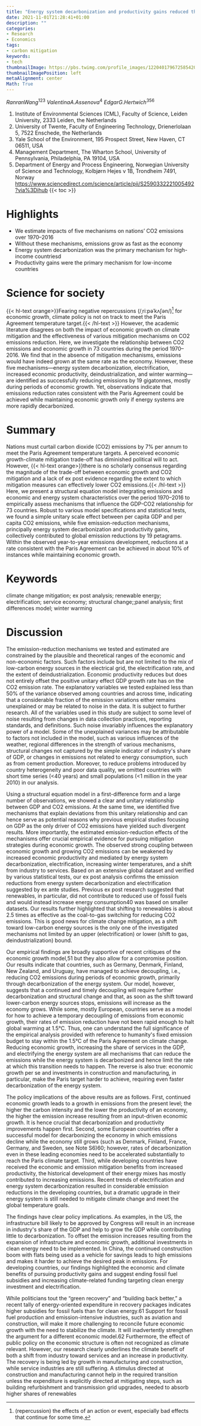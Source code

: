 ```yaml
---
title: "Energy system decarbonization and productivity gains reduced the coupling of CO2 emissions and economic growth in 73 countries between 1970 and 2016"
date: 2021-11-01T21:28:41+01:00
description: ""
categories:
- Research
- Economics
tags:
- carbon mitigation
keywords:
- tech
thumbnailImage: https://pbs.twimg.com/profile_images/1220401796725854208/-cuJ-hzz_400x400.jpg
thumbnailImagePosition: left
metaAlignment: center
Math: True
---
```


<!--more-->
$Ranran Wang^{123}$ $Valentina A.Assenova^4$ $Edgar G.Hertwich^{356}$
1. Institute of Environmental Sciences (CML), Faculty of Science, Leiden University, 2333 Leiden, the Netherlands
2. University of Twente, Faculty of Engineering Technology, Drienerlolaan 5, 7522 Enschede, the Netherlands
3. Yale School of the Environment, 195 Prospect Street, New Haven, CT 06511, USA
4. Management Department, The Wharton School, University of Pennsylvania, Philadelphia, PA 19104, USA
5. Department of Energy and Process Engineering, Norwegian University of Science and Technology, Kolbjørn Hejes v 1B, Trondheim 7491, Norway
https://www.sciencedirect.com/science/article/pii/S2590332221005492?via%3Dihub
{{< toc >}}

# Highlights
* We estimate impacts of five mechanisms on nations’ CO2 emissions over 1970–2016
* Without these mechanisms, emissions grow as fast as the economy
* Energy system decarbonization was the primary mechanism for high-income countriesd
* Productivity gains were the primary mechanism for low-income countries

# Science for society
{{< hl-text orange>}}Fearing negative repercussions (/ˌriːpəˈkʌʃən/)[^reper] for economic growth, climate policy is not on track to meet the Paris Agreement temperature target.{{< /hl-text >}} However, the academic literature disagrees on both the impact of economic growth on climate mitigation and the effectiveness of various mitigation mechanisms on CO2 emissions reduction. Here, we investigate the relationship between CO2 emissions and economic growth in 73 countries during the period 1970–2016. We find that in the absence of mitigation mechanisms, emissions would have indeed grown at the same rate as the economy. However, these five mechanisms—energy system decarbonization, electrification, increased economic productivity, deindustrialization, and winter warming—are identified as successfully reducing emissions by 19 gigatonnes, mostly during periods of economic growth. Yet, observations indicate that emissions reduction rates consistent with the Paris Agreement could be achieved while maintaining economic growth only if energy systems are more rapidly decarbonized.

[^reper]: (repercussion) the effects of an action or event, especially bad effects that continue for some time.

# Summary

Nations must curtail carbon dioxide (CO2) emissions by 7% per annum to meet the Paris Agreement temperature targets. A perceived economic growth-climate mitigation trade-off has diminished political will to act. However, {{< hl-text orange>}}there is no scholarly consensus regarding the magnitude of the trade-off between economic growth and CO2 mitigation and a lack of ex post evidence regarding the extent to which mitigation measures can effectively lower CO2 emissions.{{< /hl-text >}} Here, we present a structural equation model integrating emissions and economic and energy system characteristics over the period 1970–2016 to empirically assess mechanisms that influence the GDP-CO2 relationship for 73 countries. Robust to various model specifications and statistical tests, we found a simple unitary scale effect between per capita GDP and per capita CO2 emissions, while five emission-reduction mechanisms, principally energy system decarbonization and productivity gains, collectively contributed to global emission reductions by 19 petagrams. Within the observed year-to-year emissions development, reductions at a rate consistent with the Paris Agreement can be achieved in about 10% of instances while maintaining economic growth.

# Keywords
climate change mitigation; ex post analysis; renewable energy; electrification; service economy; structural change;;panel analysis; first differences model; winter warming

# Discussion
The emission-reduction mechanisms we tested and estimated are constrained by the plausible and theoretical ranges of the economic and non-economic factors. Such factors include but are not limited to the mix of low-carbon energy sources in the electrical grid, the electrification rate, and the extent of deindustrialization. Economic productivity reduces but does not entirely offset the positive unitary effect GDP growth rate has on the CO2 emission rate. The explanatory variables we tested explained less than 50% of the variance observed among countries and across time, indicating that a considerable fraction of the emission variations either remains unexplained or may be related to noise in the data. It is subject to further research. All of the variables used in this study are subject to some level of noise resulting from changes in data collection practices, reporting standards, and definitions. Such noise invariably influences the explanatory power of a model. Some of the unexplained variances may be attributable to factors not included in the model, such as various influences of the weather, regional differences in the strength of various mechanisms, structural changes not captured by the simple indicator of industry's share of GDP, or changes in emissions not related to energy consumption, such as from cement production. Moreover, to reduce problems introduced by country heterogeneity and poor data quality, we omitted countries with short time series (<40 years) and small populations (<1 million in the year 2010) in our analysis.

Using a structural equation model in a first-difference form and a large number of observations, we showed a clear and unitary relationship between GDP and CO2 emissions. At the same time, we identified five mechanisms that explain deviations from this unitary relationship and can hence serve as potential reasons why previous empirical studies focusing on GDP as the only driver of CO2 emissions have yielded such divergent results. More importantly, the estimated emission-reduction effects of the mechanisms offer crucial empirical evidence for pursuing mitigation strategies during economic growth. The observed strong coupling between economic growth and growing CO2 emissions can be weakened by increased economic productivity and mediated by energy system decarbonization, electrification, increasing winter temperatures, and a shift from industry to services. Based on an extensive global dataset and verified by various statistical tests, our ex post analysis confirms the emission reductions from energy system decarbonization and electrification suggested by ex ante studies. Previous ex post research suggested that renewables, in particular, did not contribute to reduced use of fossil fuels and would instead increase energy consumption40 was based on smaller datasets. Our results further highlighted that shifting to renewables is about 2.5 times as effective as the coal-to-gas switching for reducing CO2 emissions. This is good news for climate change mitigation, as a shift toward low-carbon energy sources is the only one of the investigated mechanisms not limited by an upper (electrification) or lower (shift to gas, deindustrialization) bound.

Our empirical findings are broadly supportive of recent critiques of the economic growth model,51 but they also allow for a compromise position. Our results indicate that countries, such as Germany, Denmark, Finland, New Zealand, and Uruguay, have managed to achieve decoupling, i.e., reducing CO2 emissions during periods of economic growth, primarily through decarbonization of the energy system. Our model, however, suggests that a continued and timely decoupling will require further decarbonization and structural change and that, as soon as the shift toward lower-carbon energy sources stops, emissions will increase as the economy grows. While some, mostly European, countries serve as a model for how to achieve a temporary decoupling of emissions from economic growth, their rates of emission reduction have not been rapid enough to halt global warming at 1.5°C. Thus, one can understand the full significance of the empirical analysis provided with reference to humanity's fixed emission budget to stay within the 1.5°C of the Paris Agreement on climate change. Reducing economic growth, increasing the share of services in the GDP, and electrifying the energy system are all mechanisms that can reduce the emissions while the energy system is decarbonized and hence limit the rate at which this transition needs to happen. The reverse is also true: economic growth per se and investments in construction and manufacturing, in particular, make the Paris target harder to achieve, requiring even faster decarbonization of the energy system.

The policy implications of the above results are as follows. First, continued economic growth leads to a growth in emissions from the present level; the higher the carbon intensity and the lower the productivity of an economy, the higher the emission increase resulting from an input-driven economic growth. It is hence crucial that decarbonization and productivity improvements happen first. Second, some European countries offer a successful model for decarbonizing the economy in which emissions decline while the economy still grows (such as Denmark, Finland, France, Germany, and Sweden, see Note S6)60; however, rates of decarbonization even in these leading economies need to be accelerated substantially to reach the Paris climate target. Third, while developing countries have received the economic and emission mitigation benefits from increased productivity, the historical development of their energy mixes has mostly contributed to increasing emissions. Recent trends of electrification and energy system decarbonization resulted in considerable emission reductions in the developing countries, but a dramatic upgrade in their energy system is still needed to mitigate climate change and meet the global temperature goals.

The findings have clear policy implications. As examples, in the US, the infrastructure bill likely to be approved by Congress will result in an increase in industry's share of the GDP and help to grow the GDP while contributing little to decarbonization. To offset the emission increases resulting from the expansion of infrastructure and economic growth, additional investments in clean energy need to be implemented. In China, the continued construction boom with flats being used as a vehicle for savings leads to high emissions and makes it harder to achieve the desired peak in emissions. For developing countries, our findings highlighted the economic and climate benefits of pursuing productivity gains and suggest ending fossil fuel subsidies and increasing climate-related funding targeting clean energy investment and electrification.

While politicians tout the “green recovery” and “building back better,” a recent tally of energy-oriented expenditure in recovery packages indicates higher subsidies for fossil fuels than for clean energy.61 Support for fossil fuel production and emission-intensive industries, such as aviation and construction, will make it more challenging to reconcile future economic growth with the need to stabilize the climate. It will inadvertently strengthen the argument for a different economic model.62 Furthermore, the effect of public policy on the economic structure is often not recognized as climate relevant. However, our research clearly underlines the climate benefit of both a shift from industry toward services and an increase in productivity. The recovery is being led by growth in manufacturing and construction, while service industries are still suffering. A stimulus directed at construction and manufacturing cannot help in the required transition unless the expenditure is explicitly directed at mitigating steps, such as building refurbishment and transmission grid upgrades, needed to absorb higher shares of renewables
